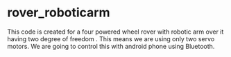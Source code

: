 # rover_roboticarm
This code is created for a four powered wheel rover with robotic arm over it having two degree of freedom . This means we are using only two servo motors. We are going to control this with android phone using Bluetooth. 
